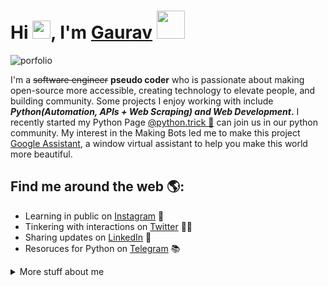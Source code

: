 # Hi <img src="https://github.com/TheDudeThatCode/TheDudeThatCode/blob/master/Assets/Hi.gif" width="29px">, I'm [Gaurav](https://www.instagram.com/ravvkush) <img src="https://github.com/TheDudeThatCode/TheDudeThatCode/blob/master/Assets/Developer.gif" width="45px">

![porfolio](https://github.com/heykush/heykush/blob/master/Copy%20of%20Untitled.png?raw=true)

I'm a ~~software engineer~~ **pseudo coder** who is passionate about making open-source more accessible, creating technology to elevate people, and building community. Some projects I enjoy working with include <strong>_Python(Automation, APIs + Web Scraping) and Web Development_.</strong> I recently started my Python Page <a href="https://www.instagram.com/python.trick/">@python.trick 🌟</a> can join us in our python community.  My interest in the Making Bots led me to make this project <a href="https://github.com/heykush/My-Assistant">Google Assistant</a>, a window virtual assistant to help you make this world more beautiful. 

## Find me around the web 🌎:
- Learning in public on <a href="https://www.instagram.com/python.trick">Instagram</a> 🧠
- Tinkering with interactions on <a href="https://twitter.com/ravvkush"> Twitter</a> 🐱‍🏍
- Sharing updates on <a href="https://www.linkedin.com/in/gaurav-kushwaha-1a776919b/">LinkedIn</a> 💼
- Resoruces for Python on <a href="https://t.me/pythoncookie">Telegram</a> 📚


<details>
<summary>
  More stuff about me
</summary>

## What I do

I do **Open Source.** In fact, I do Open Source so much, that 95% of my work on
GitHub is **free** and open to everyone. I am really passionate about doing Python specially for Crawling, it is in my opinion to scrap data from sites is so beneficial for Today's need.

## My skills 📜

- Python
- HTML/CSS
- Chrome Dev Tool
- AWS 
- Kali linux
- Bash
- Vs Code
- Shell

## Projects I'm the most proud of

| Name                                                                  | Description                                                          | Language      |
| --------------------------------------------------------------------- | -------------------------------------------------------------------- | ------------- |
| [Google Message Bot](https://github.com/heykush/Google-Message-Bot)   | Send message in Google web message automagically                     | Python        | 
| [Auto Draw In Paint](https://github.com/heykush/Auto-Draw-In-Paint)   | 🍕 This is a project to make a human drawing.                        | Python        |       
| [Dino Automate](https://github.com/heykush/Dino-Automate)             | A Python auto script for dino game                                   | Python        | 
| [Whatsapp MultiUser](https://github.com/heykush/Whatsapp-MultiUser)   | Simple user scraper and send message                                 | Python        | 


